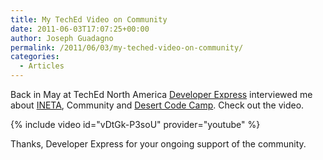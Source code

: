 ```yaml
---
title: My TechEd Video on Community
date: 2011-06-03T17:07:25+00:00
author: Joseph Guadagno
permalink: /2011/06/03/my-teched-video-on-community/
categories:
  - Articles
---
```

Back in May at TechEd North America [Developer Express](http://www.devexpress.com) interviewed me about [INETA](http://ineta.org), Community and [Desert Code Camp](http://www.desertcodecamp.com). Check out the video.

{% include video id="vDtGk-P3soU" provider="youtube" %}

Thanks, Developer Express for your ongoing support of the community.